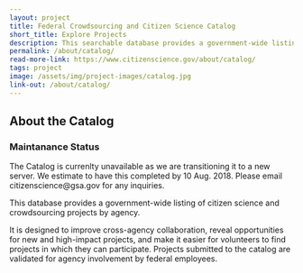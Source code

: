 ```yaml
---
layout: project
title: Federal Crowdsourcing and Citizen Science Catalog
short_title: Explore Projects
description: This searchable database provides a government-wide listing of citizen science and crowdsourcing projects designed to improve cross-agency collaboration, reveal opportunities for new high-impact projects, and make it easier for volunteers to find out about projects they can join.
permalink: /about/catalog/
read-more-link: https://www.citizenscience.gov/about/catalog/
tags: project
image: /assets/img/project-images/catalog.jpg
link-out: /about/catalog/
---
```


## About the Catalog

<div class="usa-alert usa-alert-error" role="alert">
  <div class="usa-alert-body">
    <h3 class="usa-alert-heading">Maintanance Status</h3>
    <p class="usa-alert-text">The Catalog is currenlty unavailable as we are transitioning it to a new server. We estimate to have this completed by 10 Aug. 2018. Please email citizenscience@gsa.gov for any inquiries. </p>
  </div>
</div>

This database provides a government-wide listing of citizen science and crowdsourcing projects by agency. 

It is designed to improve cross-agency collaboration, reveal opportunities for new and high-impact projects, and make it easier for volunteers to find projects in which they can participate. Projects submitted to the catalog are validated for agency involvement by federal employees.

